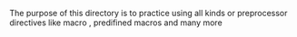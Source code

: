 The purpose of this directory is to practice using all kinds or preprocessor directives like macro , predifined macros and many more
